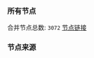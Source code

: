### 所有节点
合并节点总数: `3072`
[节点链接](https://raw.githubusercontent.com/rzhy1/11/master/sub/sub_merge_base64.txt)

### 节点来源